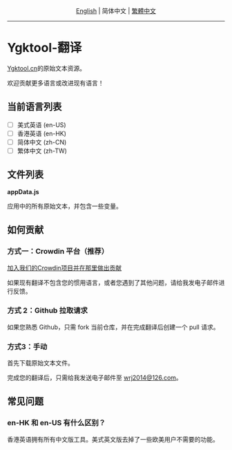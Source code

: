 <div align="center">

[English](./README.md) | 简体中文 | [繁體中文](./README.zh-HK.md)

<hr>
</div>

# Ygktool-翻译

[Ygktool.cn](https:www.ygktool.cn)的原始文本资源。

欢迎贡献更多语言或改进现有语言！

## 当前语言列表

- [ ] 美式英语 (en-US)
- [ ] 香港英语 (en-HK)
- [ ] 简体中文 (zh-CN)
- [ ] 繁体中文 (zh-TW)

## 文件列表

**appData.js**

应用中的所有原始文本，并包含一些变量。

## 如何贡献

### **方式一：Crowdin 平台（推荐）**

[加入我们的Crowdin项目并在那里做出贡献](https://crwd.in/lifeup)

如果现有翻译不包含您的惯用语言，或者您遇到了其他问题，请给我发电子邮件进行反馈。

### 方式 2：Github 拉取请求

如果您熟悉 Github，只需 fork 当前仓库，并在完成翻译后创建一个 pull 请求。

### 方式3：手动

首先下载原始文本文件。

完成您的翻译后，只需给我发送电子邮件至 [wrj2014@126.com](mailto:wrj2014@126.com)。

## 常见问题

### en-HK 和 en-US 有什么区别？

香港英语拥有所有中文版工具。美式英文版去掉了一些欧美用户不需要的功能。